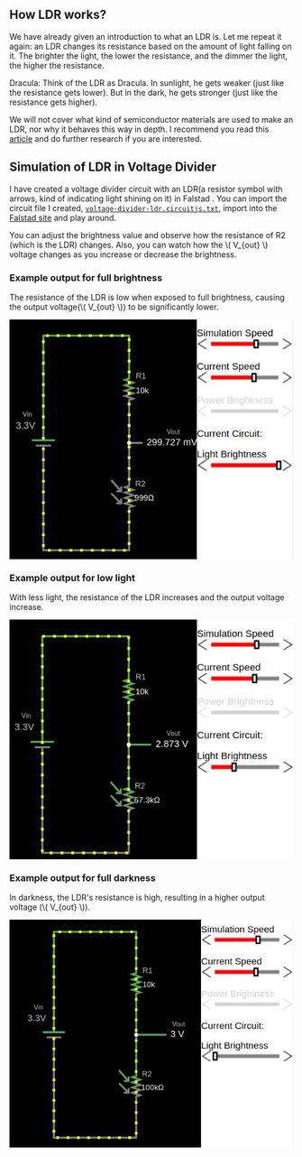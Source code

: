 ## How LDR works?

We have already given an introduction to what an LDR is. Let me repeat it again: an LDR changes its resistance based on the amount of light falling on it. The brighter the light, the lower the resistance, and the dimmer the light, the higher the resistance.

Dracula: Think of the LDR as Dracula. In sunlight, he gets weaker (just like the resistance gets lower). But in the dark, he gets stronger (just like the resistance gets higher).

We will not cover what kind of semiconductor materials are used to make an LDR, nor why it behaves this way in depth. I recommend you read this [article](https://www.elprocus.com/ldr-light-dependent-resistor-circuit-and-working/) and do further research if you are interested.

## Simulation of LDR in Voltage Divider 

I have created a voltage divider circuit with an LDR(a resistor symbol with arrows, kind of indicating light shining on it) in Falstad . You can import the circuit file I created, [`voltage-divider-ldr.circuitjs.txt`](./voltage-divider-ldr.circuitjs.txt), import into the [Falstad site](https://www.falstad.com/circuit/e-voltdivide.html) and play around.

You can adjust the brightness value and observe how the resistance of R2 (which is the LDR) changes. Also, you can watch how the \\( V_{out} \\) voltage changes as you increase or decrease the brightness.

### Example output for full brightness
The resistance of the LDR is low when exposed to full brightness, causing the output voltage(\\( V_{out} \\)) to be significantly lower.

<img style="display: block; margin: auto;" alt="voltage-divider-ldr1" src="./images/voltage-divider-ldr1.png"/>


### Example output for low light
With less light, the resistance of the LDR increases and the output voltage increase.

<img style="display: block; margin: auto;" alt="voltage-divider-ldr2" src="./images/voltage-divider-ldr2.png"/>

### Example output for full darkness
In darkness, the LDR's resistance is high, resulting in a higher output voltage (\\( V_{out} \\)).

<img style="display: block; margin: auto;" alt="voltage-divider-ldr3" src="./images/voltage-divider-ldr3.png"/>

